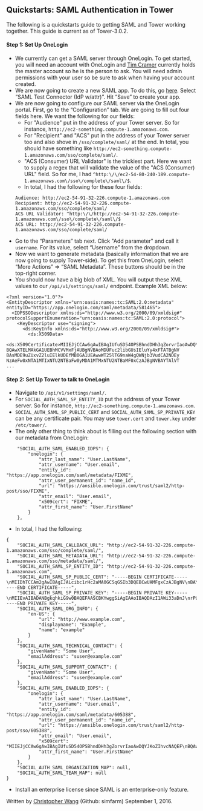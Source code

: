 ## Quickstarts: SAML Authentication in Tower

The following is a quickstarts guide to getting SAML and Tower working together. This guide is current as of Tower-3.0.2.

#### Step 1: Set Up OneLogin
* We currently can get a SAML server through OneLogin. To get started, you will need an account with OneLogin and [Tim Cramer](mailto:ticramer@redhat.com) currently holds the master account so he is the person to ask. You will need admin permissions with your user so be sure to ask when having your account created.
* We are now going to create a new SAML app. To do this, go [here](https://admin.us.onelogin.com/apps/find). Select “SAML Test Connector (IdP w/attr)”. Hit “Save” to create your app.
* We are now going to configure our SAML server via the OneLogin portal. First, go to the “Configuration” tab. We are going to fill out four fields here. We want the following for our fields:
  * For "Audience" put in the address of your Tower server. So for instance, `http://ec2-something.compute-1.amazonaws.com`.
  * For "Recipient" and "ACS" put in the address of your Tower server too and also shove in `/sso/complete/saml/` at the end. In total, you should have something like `http://ec2-something.compute-1.amazonaws.com/sso/complete/saml/`.
  * "ACS (Consumer) URL Validator" is the trickiest part. Here we want to supply a regex that will validate the value of the "ACS (Consumer) URL" field. So for me, I had `^http:\/\/ec2-54-80-240-189.compute-1.amazonaws.com\/sso\/complete\/saml\/$`.
  * In total, I had the following for these four fields:
  ```
  Audience: http://ec2-54-91-32-226.compute-1.amazonaws.com
  Recipient: http://ec2-54-91-32-226.compute-1.amazonaws.com/sso/complete/saml/
  ACS URL Validator: ^http:\/\/http://ec2-54-91-32-226.compute-1.amazonaws.com\/sso\/complete\/saml\/$
  ACS URL: http://ec2-54-91-32-226.compute-1.amazonaws.com/sso/complete/saml/
  ```
* Go to the “Parameters” tab next. Click "Add parameter" and call it `username`. For its value, select “Username” from the dropdown.
* Now we want to generate metadata (basically information that we are now going to supply Tower-side). To get this from OneLogin, select “More Actions” => “SAML Metadata”. These buttons should be in the top-right corner.
* You should now have a big blob of XML. You will output these XML values to our `/api/v1/settings/saml/` endpoint. Example XML below:
```
<?xml version="1.0"?>
<EntityDescriptor xmlns="urn:oasis:names:tc:SAML:2.0:metadata" entityID="https://app.onelogin.com/saml/metadata/581465">
  <IDPSSODescriptor xmlns:ds="http://www.w3.org/2000/09/xmldsig#" protocolSupportEnumeration="urn:oasis:names:tc:SAML:2.0:protocol">
    <KeyDescriptor use="signing">
      <ds:KeyInfo xmlns:ds="http://www.w3.org/2000/09/xmldsig#">
        <ds:X509Data>
          <ds:X509Certificate>MIIEJjCCAw6gAwIBAgIUfuSD54OPSBhndDHh3gZorvrIaoAwDQYJKoZIhvcNAQEF
BQAwXTELMAkGA1UEBhMCVVMxFjAUBgNVBAoMDUFuc2libGUsIEluYy4xFTATBgNV
BAsMDE9uZUxvZ2luIElkUDEfMB0GA1UEAwwWT25lTG9naW4gQWNjb3VudCA2NDEy
NzAeFw0xNTA1MTIxNTU2NTBaFw0yMDA1MTMxNTU2NTBaMF0xCzAJBgNVBAYTAlVT
...
```

#### Step 2: Set Up Tower to talk to OneLogin
* Navigate to `/api/v1/settings/saml/`.
* For `SOCIAL_AUTH_SAML_SP_ENTITY_ID` put the address of your Tower server. So for instance, `http://ec2-something.compute-1.amazonaws.com`.
* `SOCIAL_AUTH_SAML_SP_PUBLIC_CERT` and `SOCIAL_AUTH_SAML_SP_PRIVATE_KEY` can be any certificate pair. You may use `tower.cert` and `tower.key` under `/etc/tower/`.
* The only other thing to think about is filling out the following section with our metadata from OneLogin:
```
    "SOCIAL_AUTH_SAML_ENABLED_IDPS": {
        "onelogin": {
            "attr_last_name": "User.LastName",
            "attr_username": "User.email",
            "entity_id": "https://app.onelogin.com/saml/metadata/FIXME",
            "attr_user_permanent_id": "name_id",
            "url": "https://ansible.onelogin.com/trust/saml2/http-post/sso/FIXME",
            "attr_email": "User.email",
            "x509cert": "FIXME",
            "attr_first_name": "User.FirstName"
        }
    },
```
* In total, I had the following:
```
{
    "SOCIAL_AUTH_SAML_CALLBACK_URL": "http://ec2-54-91-32-226.compute-1.amazonaws.com/sso/complete/saml/",
    "SOCIAL_AUTH_SAML_METADATA_URL": "http://ec2-54-91-32-226.compute-1.amazonaws.com/sso/metadata/saml/",
    "SOCIAL_AUTH_SAML_SP_ENTITY_ID": "http://ec2-54-91-32-226.compute-1.amazonaws.com",
    "SOCIAL_AUTH_SAML_SP_PUBLIC_CERT": "-----BEGIN CERTIFICATE-----\nMIIDhTCCAm2gAwIBAgIJALcibc1rHc2aMA0GCSqGSIb3DQEBCwUAMFgxCzAJBgNV\nBAYTAlVTMQswCQYDVQQIDAJOQzEQMA4GA1UEBwwHUmFsZWlnaDEQMA4GA1UECgwH\nQW5zaWJsZTEYMBYGA1UEAwwPd3d3LmFuc2libGUuY29tMCAXDTE2MTAyNDE0MTUy\nOVoYDzIyOTAwODA4MTQxNTI5WjBYMQswCQYDVQQGEwJVUzELMAkGA1UECAwCTkMx\nEDAOBgNVBAcMB1JhbGVpZ2gxEDAOBgNVBAoMB0Fuc2libGUxGDAWBgNVBAMMD3d3\ndy5hbnNpYmxlLmNvbTCCASIwDQYJKoZIhvcNAQEBBQADggEPADCCAQoCggEBAMDM\njUBaLfdoOcms9QxmGkQvyFc6WqJ4lv5pgoi+nP9rCeIWCytiDDnFwIHPZ1+1m7An\nQ3jmWuPbVdq0lEipYKMB3iH3x6F6CLPAZK6Rnys2Gkk7dXAgw8e3vStpiMKeMKO9\ntG8Rnpf1jsN0lBKlRfQokcVpdDLCUEtXyK0volnFhfHT/ANJrX2gmkIjff5WY5wi\nkCLP2TCwWSoVKU1pp3nhWU3CU+1mWMCAgLh+aEVmCp5QAqVqRIP7/D86JopA+87p\nK1+JJhi385pjAlxLxujYP+jesN8hbuai3rXUTan3L4Yti/VrVXguv8QQPmXg77MH\ngHLtnWA2+bqIhUSThmMCAwEAAaNQME4wHQYDVR0OBBYEFKUCO3ghm0TG7n5KMB0p\ninsuywAbMB8GA1UdIwQYMBaAFKUCO3ghm0TG7n5KMB0pinsuywAbMAwGA1UdEwQF\nMAMBAf8wDQYJKoZIhvcNAQELBQADggEBAJDbEkMzpXOEW5Uv/AuMQYHsNPa6z4Jr\nEzI075jjHRGnrqXV2mtq6EuqZTIFhz/aCJg9eUHkmA0OLMlJWNM9WO0dDmVW4nn0\ni506ccTb60F+3s0uNyA7JCCyEodRIhWYPjj9Z/JnGNKgP0MLL7GNSWoA0wKJX859\nAnSgndm08IwONMOpZ/W7RRMFqEkZAaynOpRk+F1dSqTqSinAYIiDsGwfRZK2fWX+\nQH5T0MGjlE6uDDEIuJyBBVXX9vmXqVoMwiInOS1EFYXv48ElP4y0yPAhjESqCxTd\npXkYUDRoTSQvJntsr1P0KAFURzDYNI8fsvx0MsapSEHQi2dbhPHvjfs=\n-----END CERTIFICATE-----",
    "SOCIAL_AUTH_SAML_SP_PRIVATE_KEY": "-----BEGIN PRIVATE KEY-----\nMIIEvAIBADANBgkqhkiG9w0BAQEFAASCBKYwggSiAgEAAoIBAQDAzI1AWi33aDnJ\nrPUMZhpEL8hXOlqieJb+aYKIvpz/awniFgsrYgw5xcCBz2dftZuwJ0N45lrj21Xa\ntJRIqWCjAd4h98ehegizwGSukZ8rNhpJO3VwIMPHt70raYjCnjCjvbRvEZ6X9Y7D\ndJQSpUX0KJHFaXQywlBLV8itL6JZxYXx0/wDSa19oJpCI33+VmOcIpAiz9kwsFkq\nFSlNaad54VlNwlPtZljAgIC4fmhFZgqeUAKlakSD+/w/OiaKQPvO6StfiSYYt/Oa\nYwJcS8bo2D/o3rDfIW7mot611E2p9y+GLYv1a1V4Lr/EED5l4O+zB4By7Z1gNvm6\niIVEk4ZjAgMBAAECggEATBBnqfvqJrH4GpkiFMIzmrM/Vyqul2r8J2N5HHoXdq3E\nOG55+aO1LxXV3WD2Z8w+oEDdXdWEBmGCfcbAueoZNjaGbOBU4mBDDqfZEQZixamS\ntVHAA3zpwOG8wGPikOXYSsGNbkSFTW6T5IkZ4kFSWAGpgTkZnu0KwK7hfXJNmxyi\nKPjwpJqiY1sinDm+26s+btj6C82U76aEOIzXMrH2Ue0LyWfkuq1ianuhqa47YERH\nEEM5hZiRtxtb2r89gqdM61SRcV10o6BXoo2H5AmZlV19HHSSj9yIkE9jz7022K1M\nQC0xi3xHJvsVlbd4zegfVCEHbGSACN8A0Sus7RTwAQKBgQD6mGLcI3YFCX1CSWhu\nRlzNJlTYX1mxnYF9QQvjfaMKUNfjKbcZiuUPSNjkZXbSUrQoJy34r6c3sL8IBu9C\noqw1TBKVTROQ4W4oB+TuPUvVmnpG1DFuMZN0lrgRiRJJ8kBcg+MHGsIT6uT2N1km\nKpmJkF1/aYKP1fih4NMGilHweQKBgQDE9Q4E98tZ5jjUQVI9IWFABgwLrTUyX+a9\n0g4vo1Ql/js6CY1OUdm2OJ/i7No6jpRYwc2qMINz9QJ4Hq2AZpVBQd99TOz4Doas\nfnsfq3/3Vg83PV987lsK+iKuc2azqMgzglsitXR6O4YE8psR13e+QHFV0JZV9krr\nppNLyhROuwKBgEbtHIX8D2pLjkVVq5YSmi+CWt9G1Ycc8kp2P5wqshu4V/I2m1lC\nY6SY1LKIOUI8IDuBI1TQun5bqyXleJCepCkNl/Dj+Na3x0rTOSto8+7IIzWq1za+\nF2MXSY/FAQUm6KqGtZoMK8QhZp59eeEAi6ZQ0vW98jMtt4pxrKicO6bZAoGAbEfF\nQ1nvxCbby2V2DwGQ85/fc3PwMRekRWt8PRhwJMsWSJwDwbEiHhoXXKyWdWb5i6pQ\npWYyfseOafeDr3m2SMAsXDi0dtOVmrOWgRzKJ3J6vwXQv2BTUT+fXYU4S0FZf2gF\nLpnPxXt//KxcMHzi6geHx4P7gpr7KX7Ur/ATJg0CgYB7LQ5fZmj2XCb00fUeavpW\nAq2yNtn2ZHAaBvTcUhOXvL6nEqmFfYVHaI7lK4R/Hul/qi1SX7fMJzi9md/BuGgD\nEFx/Ib3ejNxZbIukYm3KRN8ByBk/ZLgfD0ppq581pXBTrt4EtIRqo3jvw3XMjdqr\n38g3BcVyILlxyDhFYqSqAg==\n-----END PRIVATE KEY-----",
    "SOCIAL_AUTH_SAML_ORG_INFO": {
        "en-US": {
            "url": "http://www.example.com",
            "displayname": "Example",
            "name": "example"
        }
    },
    "SOCIAL_AUTH_SAML_TECHNICAL_CONTACT": {
        "givenName": "Some User",
        "emailAddress": "suser@example.com"
    },
    "SOCIAL_AUTH_SAML_SUPPORT_CONTACT": {
        "givenName": "Some User",
        "emailAddress": "suser@example.com"
    },
    "SOCIAL_AUTH_SAML_ENABLED_IDPS": {
        "onelogin": {
            "attr_last_name": "User.LastName",
            "attr_username": "User.email",
            "entity_id": "https://app.onelogin.com/saml/metadata/605388",
            "attr_user_permanent_id": "name_id",
            "url": "https://ansible.onelogin.com/trust/saml2/http-post/sso/605388",
            "attr_email": "User.email",
            "x509cert": "MIIEJjCCAw6gAwIBAgIUfuSD54OPSBhndDHh3gZorvrIaoAwDQYJKoZIhvcNAQEF\nBQAwXTELMAkGA1UEBhMCVVMxFjAUBgNVBAoMDUFuc2libGUsIEluYy4xFTATBgNV\nBAsMDE9uZUxvZ2luIElkUDEfMB0GA1UEAwwWT25lTG9naW4gQWNjb3VudCA2NDEy\nNzAeFw0xNTA1MTIxNTU2NTBaFw0yMDA1MTMxNTU2NTBaMF0xCzAJBgNVBAYTAlVT\nMRYwFAYDVQQKDA1BbnNpYmxlLCBJbmMuMRUwEwYDVQQLDAxPbmVMb2dpbiBJZFAx\nHzAdBgNVBAMMFk9uZUxvZ2luIEFjY291bnQgNjQxMjcwggEiMA0GCSqGSIb3DQEB\nAQUAA4IBDwAwggEKAoIBAQC2YfKbJZSssbtotYrOD35OLIqQBIrxVK7G7tRno5pg\nh1ZLJSCitqCuauEi4xYCV9Rd2RisJN0gwqg5VqBeRgtwQIDe4pNljxAkSS/UChl6\nmMnA0OT46iBWD2fiTIx2W82BrCSN+f3oNvJcigbp3IdS1Njr23HCS9K6zQ7Oby2F\nTbIEoKW0I+8V7dRPLyEtNoyf7GUQvf4sLGTbK3Bh1QBK4wFGMjOcigLu1OE8+F+o\nemVMTVTlky3veSGbqX8IPReVtqqYx2e55pdAs1Fo75M2OqOZArSlzQBaK+1WP5gr\nz1VQMywc+S+kma5ES3xetw94kLoTbknyt23BKeUVqCrtAgMBAAGjgd0wgdowDAYD\nVR0TAQH/BAIwADAdBgNVHQ4EFgQUG6dSxZkCptzLshpJU3222h57ra4wgZoGA1Ud\nIwSBkjCBj4AUG6dSxZkCptzLshpJU3222h57ra6hYaRfMF0xCzAJBgNVBAYTAlVT\nMRYwFAYDVQQKDA1BbnNpYmxlLCBJbmMuMRUwEwYDVQQLDAxPbmVMb2dpbiBJZFAx\nHzAdBgNVBAMMFk9uZUxvZ2luIEFjY291bnQgNjQxMjeCFH7kg+eDj0gYZ3Qx4d4G\naK76yGqAMA4GA1UdDwEB/wQEAwIHgDANBgkqhkiG9w0BAQUFAAOCAQEAGGN/SgN7\npbwquue4HhoFx2ssMTZUfdswlB6rdq81gc03Jxum38B+WrUpNcJgQtkg7N++0/q6\nzXlfSROPBnLYq1pmwcMvZ+puySgRrtxNpavvUZjdfEkYrXxmEXdnwlxitsL1Lmry\nvM/lPxBxWYzrR4Cz51f44bKvTnYUa0lEi73K+4H/nb5F+P+GD4F4Fv4267eLMbj8\n83j7Zw3iEVMOtF7O7coS+fwVym5KuBafzCzfiYdbAK9ceCb80TP2M9As03B9rhCi\nQeqc9lAtMmx1L1umCyBkX8aA1OLZ1gnFt0jYGmpWzXMUECrPWfuADB750lJuR5Tf\n+0Kk+xrlgUe7zA==",
            "attr_first_name": "User.FirstName"
        }
    },
    "SOCIAL_AUTH_SAML_ORGANIZATION_MAP": null,
    "SOCIAL_AUTH_SAML_TEAM_MAP": null
}
```
* Install an enterprise license since SAML is an enterprise-only feature.

Written by [Christopher Wang](mailto:chrwang@redhat.com) (Github: simfarm) September 1, 2016.
